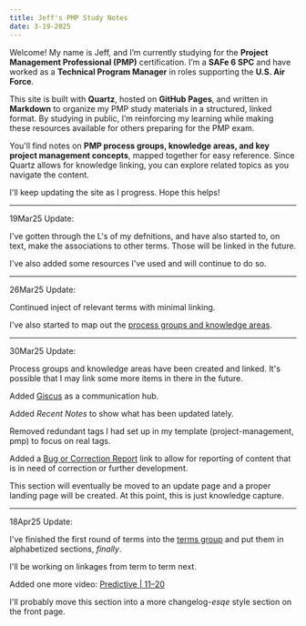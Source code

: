 ```yaml
---
title: Jeff's PMP Study Notes
date: 3-19-2025
---
```


Welcome! My name is Jeff, and I’m currently studying for the **Project Management Professional (PMP)** certification. I’m a **SAFe 6 SPC** and have worked as a **Technical Program Manager** in roles supporting the **U.S. Air Force**.  

This site is built with **Quartz**, hosted on **GitHub Pages**, and written in **Markdown** to organize my PMP study materials in a structured, linked format. By studying in public, I’m reinforcing my learning while making these resources available for others preparing for the PMP exam.  

You'll find notes on **PMP process groups, knowledge areas, and key project management concepts**, mapped together for easy reference. Since Quartz allows for knowledge linking, you can explore related topics as you navigate the content.  

I'll keep updating the site as I progress. Hope this helps!

---

19Mar25 Update:

I've gotten through the L's of my defnitions, and have also started to, on text, make the associations to other terms. Those will be linked in the future.

I've also added some resources I've used and will continue to do so.

---

26Mar25 Update:

Continued inject of relevant terms with minimal linking. 

I've also started to map out the <a href="https://jeff-mos-def.github.io/_notes/200_process_groups/process_groups_and_knowledge_areas">process groups and knowledge areas</a>.

---

30Mar25 Update:

Process groups and knowledge areas have been created and linked. It's possible that I may link some more items in there in the future.

Added <a href="https://giscus.app/">Giscus</a> as a communication hub.

Added *Recent Notes* to show what has been updated lately.

Removed redundant tags I had set up in my template (project-management, pmp) to focus on real tags.

Added a <a href="https://github.com/jeff-mos-def/jeff-mos-def.github.io/issues/new?labels=bug&template=content_bug.md">Bug or Correction Report</a> link to allow for reporting of content that is in need of correction or further development.

This section will eventually be moved to an update page and a proper landing page will be created. At this point, this is just knowledge capture.

---

18Apr25 Update:

I've finished the first round of terms into the <a href="https://jeff-mos-def.github.io/_notes/100_pmp_terms/">terms group</a> and put them in alphabetized sections, *finally*.

I'll be working on linkages from term to term next.

Added one more video: <a href="https://jeff-mos-def.github.io/_resources/100_video/_McLachlan/_questions/predictive_11-20">Predictive | 11–20</a>

I'll probably move this section into a more changelog-*esqe* style section on the front page.